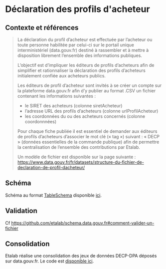 <MenuSchema />

# Déclaration des profils d'acheteur

## Contexte et références

> La déclaration du profil d’acheteur est effectuée par l’acheteur ou toute personne habilitée par celui-ci sur le portail unique interministériel (data.gouv.fr) destiné à rassembler et à mettre à disposition librement l’ensemble des informations publiques.
>
> L’objectif est d’impliquer les éditeurs de profils d’acheteurs afin de simplifier et rationnaliser la déclaration des profils d’acheteurs initialement confiée aux acheteurs publics.
>
> Les éditeurs de profil d’acheteur sont invités à se créer un compte sur la plateforme data.gouv.fr afin d’y publier au format .CSV un fichier contenant les informations suivantes :
>
> - le SIRET des acheteurs (colonne siretAcheteur)
> - l’adresse URL des profils d’acheteurs (colonne urlProfilAcheteur)
> - les coordonnées du ou des acheteurs concernés (colonne coordonnnées)
>
> Pour chaque fiche publiée il est essentiel de demander aux éditeurs de profils d’acheteurs d’associer le mot clé (« tag ») suivant : « DECP » (données essentielles de la commande publique) afin de permettre la centralisation de l’ensemble des contributions par Etalab.
>
> Un modèle de fichier est disponible sur la page suivante : https://www.data.gouv.fr/fr/datasets/structure-du-fichier-de-declaration-de-profil-dacheteur/

## Schéma

Schéma au format [TableSchema](https://frictionlessdata.io/specs/table-schema) disponible [ici](https://github.com/etalab/schema-decp-dpa/blob/master/schema.json).

## Validation

Cf https://github.com/etalab/schema.data.gouv.fr#comment-valider-un-fichier

## Consolidation

Etalab réalise une consolidation des jeux de données DECP-DPA déposés sur data.gouv.fr. Le code est [disponible ici](https://github.com/etalab/schema-decp-dpa/tree/master/aggregration).
